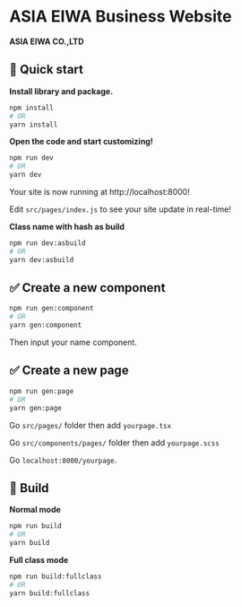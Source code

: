 # ASIA EIWA Business Website

**ASIA EIWA CO.,LTD**

## 🚀 Quick start

**Install library and package.**

```sh
npm install
# OR
yarn install
```

**Open the code and start customizing!**

```sh
npm run dev
# OR
yarn dev
```

Your site is now running at http://localhost:8000!

Edit `src/pages/index.js` to see your site update in real-time!

**Class name with hash as build**

```sh
npm run dev:asbuild
# OR
yarn dev:asbuild
```

## ✅ Create a new component

```sh
npm run gen:component
# OR
yarn gen:component
```

Then input your name component.

## ✅ Create a new page

```sh
npm run gen:page
# OR
yarn gen:page
```

Go `src/pages/` folder then add `yourpage.tsx`

Go `src/components/pages/` folder then add `yourpage.scss`

Go `localhost:8000/yourpage`.

## 👻 Build

**Normal mode**

```sh
npm run build
# OR
yarn build
```

**Full class mode**

```sh
npm run build:fullclass
# OR
yarn build:fullclass
```
